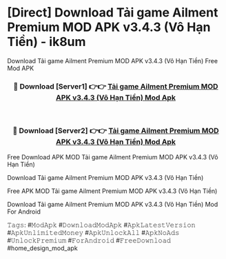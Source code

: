 # [Direct] Download Tải game Ailment Premium MOD APK v3.4.3 (Vô Hạn Tiền) - ik8um
Download Tải game Ailment Premium MOD APK v3.4.3 (Vô Hạn Tiền) Free Mod APK

<div align="center">
<h3>🔴 Download [Server1] 👉👉 <a href="https://apk-comot.site?title=Tải_game_Ailment_Premium_MOD_APK_v3.4.3_(Vô_Hạn_Tiền)">Tải game Ailment Premium MOD APK v3.4.3 (Vô Hạn Tiền) Mod Apk</a></h3><br>

<h3>🔴 Download [Server2] 👉👉 <a href="https://apk-comot.site?title=Tải_game_Ailment_Premium_MOD_APK_v3.4.3_(Vô_Hạn_Tiền)">Tải game Ailment Premium MOD APK v3.4.3 (Vô Hạn Tiền) Mod Apk</a></h3>
</div>


Free Download APK MOD Tải game Ailment Premium MOD APK v3.4.3 (Vô Hạn Tiền)

Download Tải game Ailment Premium MOD APK v3.4.3 (Vô Hạn Tiền) 

Free APK MOD Tải game Ailment Premium MOD APK v3.4.3 (Vô Hạn Tiền) 

Download Tải game Ailment Premium MOD APK v3.4.3 (Vô Hạn Tiền) Mod For Android

𝚃𝚊𝚐𝚜: #𝙼𝚘𝚍𝙰𝚙𝚔 #𝙳𝚘𝚠𝚗𝚕𝚘𝚊𝚍𝙼𝚘𝚍𝙰𝚙𝚔 #𝙰𝚙𝚔𝙻𝚊𝚝𝚎𝚜𝚝𝚅𝚎𝚛𝚜𝚒𝚘𝚗 #𝙰𝚙𝚔𝚄𝚗𝚕𝚒𝚖𝚒𝚝𝚎𝚍𝙼𝚘𝚗𝚎𝚢 #𝙰𝚙𝚔𝚄𝚗𝚕𝚘𝚌𝚔𝙰𝚕𝚕 #𝙰𝚙𝚔𝙽𝚘𝙰𝚍𝚜 #𝚄𝚗𝚕𝚘𝚌𝚔𝙿𝚛𝚎𝚖𝚒𝚞𝚖 #𝙵𝚘𝚛𝙰𝚗𝚍𝚛𝚘𝚒𝚍 #𝙵𝚛𝚎𝚎𝙳𝚘𝚠𝚗𝚕𝚘𝚊𝚍 #home_design_mod_apk